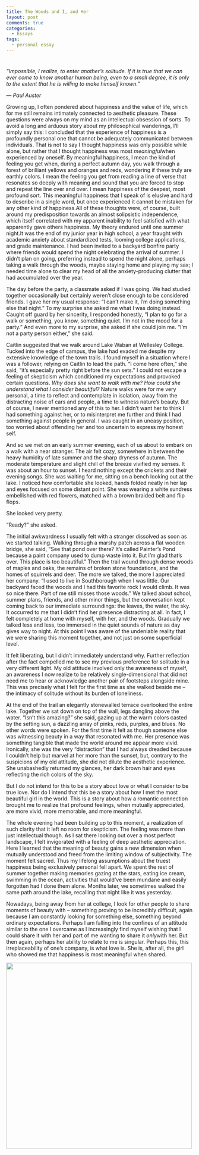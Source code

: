 ```yaml
---
title: The Woods and I, and Her
layout: post
comments: true
categories:
  - Essays
tags:
  - personal essay
---
```

# 

*“Impossible, I realize, to enter another’s solitude. If it is true that we can ever come to know another human being, even to a small degree, it is only to the extent that he is willing to make himself known.”*

*— Paul Auster*

Growing up, I often pondered about happiness and the value of life, which for me still remains intimately connected to aesthetic pleasure. These questions were always on my mind as an intellectual obsession of sorts. To avoid a long and arduous story about my philosophical wanderings, I’ll simply say this: I concluded that the experience of happiness is a profoundly personal one that cannot be adequately communicated between individuals. That is not to say I thought happiness was only possible while alone, but rather that I thought happiness was most *meaningful*when experienced by oneself. By meaningful happiness, I mean the kind of feeling you get when, during a perfect autumn day, you walk through a forest of brilliant yellows and oranges and reds, wondering if these truly are earthly colors. I mean the feeling you get from reading a line of verse that resonates so deeply with meaning and sound that you are forced to stop and repeat the line over and over. I mean happiness of the deepest, most profound sort. This meaningful happiness that I speak of is elusive and hard to describe in a single word, but once experienced it cannot be mistaken for any other kind of happiness.All of these thoughts were, of course, built around my predisposition towards an almost solipsistic independence, which itself correlated with my apparent inability to feel satisfied with what apparently gave others happiness. My theory endured until one summer night.It was the end of my junior year in high school, a year fraught with academic anxiety about standardized tests, looming college applications, and grade maintenance. I had been invited to a backyard bonfire party where friends would spend the night celebrating the arrival of summer. I didn’t plan on going, preferring instead to spend the night alone, perhaps taking a walk through the woods, maybe staying home and playing my sax; I needed time alone to clear my head of all the anxiety-producing clutter that had accumulated over the year.

The day before the party, a classmate asked if I was going. We had studied together occasionally but certainly weren’t close enough to be considered friends. I gave her my usual response: “I can’t make it, I’m doing something else that night.” To my surprise she asked me what I was doing instead. Caught off guard by her sincerity, I responded honestly, “I plan to go for a walk or something, you know, something quiet. I’m not in the mood for a party.” And even more to my surprise, she asked if she could join me. “I’m not a party person either,” she said.

Caitlin suggested that we walk around Lake Waban at Wellesley College. Tucked into the edge of campus, the lake had evaded me despite my extensive knowledge of the town trails. I found myself in a situation where I was a follower, relying on Caitlin to lead the path. “I come here often,” she said, “it’s especially pretty right before the sun sets.” I could not escape a feeling of skepticism which conditioned my expectations and provoked certain questions. *Why does she want to walk with me? How could she understand what I consider beautiful?* Nature walks were for me very personal, a time to reflect and contemplate in isolation, away from the distracting noise of cars and people, a time to witness nature’s beauty. But of course, I never mentioned any of this to her. I didn’t want her to think I had something against her, or to misinterpret me further and think I had something against people in general. I was caught in an uneasy position, too worried about offending her and too uncertain to express my honest self.

And so we met on an early summer evening, each of us about to embark on a walk with a near stranger. The air felt cozy, somewhere in between the heavy humidity of late summer and the sharp dryness of autumn. The moderate temperature and slight chill of the breeze vivified my senses. It was about an hour to sunset. I heard nothing except the crickets and their evening songs. She was waiting for me, sitting on a bench looking out at the lake. I noticed how comfortable she looked, hands folded neatly in her lap and eyes focused on some distant point. She was wearing a white sundress embellished with red flowers, matched with a brown braided belt and flip flops.

She looked very pretty.

“Ready?” she asked.

The initial awkwardness I usually felt with a stranger dissolved as soon as we started talking. Walking through a marshy patch across a flat wooden bridge, she said, “See that pond over there? It’s called Painter’s Pond because a paint company used to dump waste into it. But I’m glad that’s over. This place is too beautiful.” Then the trail wound through dense woods of maples and oaks, the remains of broken stone foundations, and the homes of squirrels and deer. The more we talked, the more I appreciated her company. “I used to live in Southborough when I was little. Our backyard faced the woods and I had this favorite rock I would climb. It was so nice there. Part of me still misses those woods.” We talked about school, summer plans, friends, and other minor things, but the conversation kept coming back to our immediate surroundings: the leaves, the water, the sky. It occurred to me that I didn’t find her presence distracting at all. In fact, I felt completely at home with myself, with her, and the woods. Gradually we talked less and less, too immersed in the quiet sounds of nature as day gives way to night. At this point I was aware of the undeniable reality that we were sharing this moment together, and not just on some superficial level.

It felt liberating, but I didn’t immediately understand why. Further reflection after the fact compelled me to see my previous preference for solitude in a very different light. My old attitude involved only the awareness of myself, an awareness I now realize to be relatively single-dimensional that did not need me to hear or acknowledge another pair of footsteps alongside mine. This was precisely what I felt for the first time as she walked beside me – the intimacy of solitude without its burden of loneliness.

At the end of the trail an elegantly stonewalled terrace overlooked the entire lake. Together we sat down on top of the wall, legs dangling above the water. “Isn’t this amazing?” she said, gazing up at the warm colors casted by the setting sun, a dazzling array of pinks, reds, purples, and blues. No other words were spoken. For the first time it felt as though someone else was witnessing beauty in a way that resonated with me. Her presence was something tangible that made the world around me appear more vivid. Ironically, she was the very “distraction” that I had always dreaded because I couldn’t help but marvel at her more than the sunset, but, contrary to the suspicions of my old attitude, she did not dilute the aesthetic experience. She unabashedly returned my glances, her dark brown hair and eyes reflecting the rich colors of the sky.

But I do not intend for this to be a story about love or what I consider to be true love. Nor do I intend that this be a story about how I met the most beautiful girl in the world. This is a story about how a romantic connection brought me to realize that profound feelings, when mutually appreciated, are more vivid, more memorable, and more meaningful.

The whole evening had been building up to this moment, a realization of such clarity that it left no room for skepticism. The feeling was more than just intellectual though. As I sat there looking out over a most perfect landscape, I felt invigorated with a feeling of deep aesthetic appreciation. Here I learned that the meaning of beauty gains a new dimension when mutually understood and freed from the limiting window of subjectivity. The moment felt sacred. Thus my lifelong assumptions about the truest happiness being exclusively personal fell apart. We spent the rest of summer together making memories gazing at the stars, eating ice cream, swimming in the ocean, activities that would’ve been mundane and easily forgotten had I done them alone. Months later, we sometimes walked the same path around the lake, recalling that night like it was yesterday.

Nowadays, being away from her at college, I look for other people to share moments of beauty with – something proving to be incredibly difficult, again because I am constantly looking for something else, something beyond ordinary expectations. Perhaps I am falling into the confines of an attitude similar to the one I overcame as I increasingly find myself wishing that I could share it with her and part of me wanting to share it *only*with her. But then again, perhaps her ability to relate to me is singular. Perhaps this, this irreplaceability of one’s company, is what love is. She is, after all, the girl who showed me that happiness is most meaningful when shared.

<img src="/images/caitlin.jpg" style="width:500px;">
